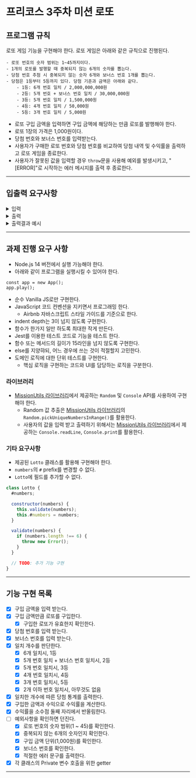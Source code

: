 # 프리코스 3주차 미션 로또
## 프로그램 규칙
로또 게임 기능을 구현해야 한다. 로또 게임은 아래와 같은 규칙으로 진행된다.

```
- 로또 번호의 숫자 범위는 1~45까지이다.
- 1개의 로또를 발행할 때 중복되지 않는 6개의 숫자를 뽑는다.
- 당첨 번호 추첨 시 중복되지 않는 숫자 6개와 보너스 번호 1개를 뽑는다.
- 당첨은 1등부터 5등까지 있다. 당첨 기준과 금액은 아래와 같다.
    - 1등: 6개 번호 일치 / 2,000,000,000원
    - 2등: 5개 번호 + 보너스 번호 일치 / 30,000,000원
    - 3등: 5개 번호 일치 / 1,500,000원
    - 4등: 4개 번호 일치 / 50,000원
    - 5등: 3개 번호 일치 / 5,000원
```

- 로또 구입 금액을 입력하면 구입 금액에 해당하는 만큼 로또를 발행해야 한다.
- 로또 1장의 가격은 1,000원이다.
- 당첨 번호와 보너스 번호를 입력받는다.
- 사용자가 구매한 로또 번호와 당첨 번호를 비교하여 당첨 내역 및 수익률을 출력하고 로또 게임을 종료한다.
- 사용자가 잘못된 값을 입력할 경우 `throw`문을 사용해 예외를 발생시키고, "[ERROR]"로 시작하는 에러 메시지를 출력 후 종료한다.

---

## 입출력 요구사항
<details>
<summary> 입력</summary>

- 로또 구입 금액을 입력 받는다. 구입 금액은 1,000원 단위로 입력 받으며 1,000원으로 나누어 떨어지지 않는 경우 예외 처리한다.

```
14000
```

- 당첨 번호를 입력 받는다. 번호는 쉼표(,)를 기준으로 구분한다.

```
1,2,3,4,5,6
```

- 보너스 번호를 입력 받는다.

```
7
```
</details>

<details>
<summary> 출력</summary>

- 발행한 로또 수량 및 번호를 출력한다. 로또 번호는 오름차순으로 정렬하여 보여준다.

```
8개를 구매했습니다.
[8, 21, 23, 41, 42, 43]
[3, 5, 11, 16, 32, 38]
[7, 11, 16, 35, 36, 44]
[1, 8, 11, 31, 41, 42]
[13, 14, 16, 38, 42, 45]
[7, 11, 30, 40, 42, 43]
[2, 13, 22, 32, 38, 45]
[1, 3, 5, 14, 22, 45]
```

- 당첨 내역을 출력한다.

```
3개 일치 (5,000원) - 1개
4개 일치 (50,000원) - 0개
5개 일치 (1,500,000원) - 0개
5개 일치, 보너스 볼 일치 (30,000,000원) - 0개
6개 일치 (2,000,000,000원) - 0개
```

- 수익률은 소수점 둘째 자리에서 반올림한다. (ex. 100.0%, 51.5%, 1,000,000.0%)

```
총 수익률은 62.5%입니다.
```

- 예외 상황 시 에러 문구를 출력해야 한다. 단, 에러 문구는 "[ERROR]"로 시작해야 한다.

```
[ERROR] 로또 번호는 1부터 45 사이의 숫자여야 합니다.
```
</details>

<details>
<summary> 출력결과 예시</summary>

```
구입금액을 입력해 주세요.
8000

8개를 구매했습니다.
[8, 21, 23, 41, 42, 43]
[3, 5, 11, 16, 32, 38]
[7, 11, 16, 35, 36, 44]
[1, 8, 11, 31, 41, 42]
[13, 14, 16, 38, 42, 45]
[7, 11, 30, 40, 42, 43]
[2, 13, 22, 32, 38, 45]
[1, 3, 5, 14, 22, 45]

당첨 번호를 입력해 주세요.
1,2,3,4,5,6

보너스 번호를 입력해 주세요.
7

당첨 통계
---
3개 일치 (5,000원) - 1개
4개 일치 (50,000원) - 0개
5개 일치 (1,500,000원) - 0개
5개 일치, 보너스 볼 일치 (30,000,000원) - 0개
6개 일치 (2,000,000,000원) - 0개
총 수익률은 62.5%입니다.
```
</details>

---

## 과제 진행 요구 사항
- Node.js 14 버전에서 실행 가능해야 한다.
- 아래와 같이 프로그램을 실행시킬 수 있어야 한다.
```
const app = new App();
app.play();
```
- 순수 Vanilla JS로만 구현한다.
- JavaScript 코드 컨벤션을 지키면서 프로그래밍 한다.
	- Airbnb 자바스크립트 스타일 가이드를 기준으로 한다.
- indent depth는 3이 넘지 않도록 구현한다.
- 함수가 한가지 일만 하도록 최대한 작게 만든다.
- Jest를 이용한 테스트 코드로 기능을 테스트 한다.
- 함수 또는 메서드의 길이가 15라인을 넘지 않도록 구현한다.
- else를 지양햐되, 어느 경우에 쓰는 것이 적절할지 고민한다.
- 도메인 로직에 대한 단위 테스트를 구현한다.
	- 핵심 로직을 구현하는 코드와 UI를 담당하는 로직을 구분한다.

### 라이브러리

- [MissionUtils 라이브러리](https://github.com/woowacourse-projects/javascript-mission-utils#mission-utils)에서 제공하는 `Random` 및 `Console` API를 사용하여 구현해야 한다.
  - Random 값 추출은 [MissionUtils 라이브러리](https://github.com/woowacourse-projects/javascript-mission-utils#mission-utils)의 `Random.pickUniqueNumbersInRange()`를 활용한다.
  - 사용자의 값을 입력 받고 출력하기 위해서는 [MissionUtils 라이브러리](https://github.com/woowacourse-projects/javascript-mission-utils#mission-utils)에서 제공하는 `Console.readLine`, `Console.print`를 활용한다.

### 기타 요구사항
- 제공된 `Lotto` 클래스를 활용해 구현해야 한다.
- `numbers`의 `#` prefix를 변경할 수 없다.
- `Lotto`에 필드를 추가할 수 없다.

```javascript
class Lotto {
  #numbers;

  constructor(numbers) {
    this.validate(numbers);
    this.#numbers = numbers;
  }

  validate(numbers) {
    if (numbers.length !== 6) {
      throw new Error();
    }
  }

  // TODO: 추가 기능 구현
}
```

---

## 기능 구현 목록
- [x] 구입 금액을 입력 받는다.
- [x] 구입 금액만큼 로또를 구입한다.
  - [x] 구입한 로또가 유효한지 확인한다.
- [x] 당첨 번호를 입력 받는다.
- [x] 보너스 번호를 입력 받는다.
- [x] 일치 개수를 판단한다.
	- [x] 6개 일치시, 1등
	- [x] 5개 번호 일치 + 보너스 번호 일치시, 2등
	- [x] 5개 번호 일치시, 3등
	- [x] 4개 번호 일치시, 4등
	- [x] 3개 번호 일치시, 5등
	- [x] 2개 이하 번호 일치시, 아무것도 없음
- [x] 일치한 개수에 따른 당첨 통계를 출력한다.
- [x] 구입한 금액과 수익으로 수익률을 계산한다.
- [x] 수익률을 소수점 둘째 자리에서 반올림한다.
- [ ] 예외사항을 확인하면 던진다.
	- [x] 로또 번호의 숫자 범위(1 ~ 45)를 확인한다.
	- [x] 중복되지 않는 6개의 숫자인지 확인한다.
	- [x] 구입 금액 단위(1,000원)를 확인한다.
	- [x] 보너스 번호를 확인한다.
	- [x] 적절한 에러 문구를 출력한다.
- [x] 각 클래스의 Private 변수 호출을 위한 getter

---
